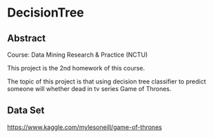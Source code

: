 # DecisionTree

## Abstract

Course: Data Mining Research & Practice (NCTU)

This project is the 2nd homework of this course.

The topic of this project is that using decision tree classifier to predict someone will whether dead in tv series Game of Thrones.


## Data Set

https://www.kaggle.com/mylesoneill/game-of-thrones
